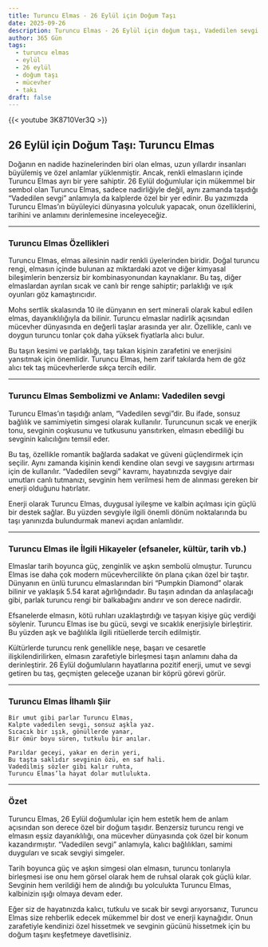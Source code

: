 ```yaml
---
title: Turuncu Elmas - 26 Eylül için Doğum Taşı
date: 2025-09-26
description: Turuncu Elmas - 26 Eylül için doğum taşı, Vadedilen sevgi sembolü. Bu özel taşın derin anlamını öğrenin.
author: 365 Gün
tags:
  - turuncu elmas
  - eylül
  - 26 eylül
  - doğum taşı
  - mücevher
  - takı
draft: false
---
```


{{< youtube 3K8710Ver3Q >}}

## 26 Eylül için Doğum Taşı: Turuncu Elmas

Doğanın en nadide hazinelerinden biri olan elmas, uzun yıllardır insanları büyülemiş ve özel anlamlar yüklenmiştir. Ancak, renkli elmasların içinde Turuncu Elmas ayrı bir yere sahiptir. 26 Eylül doğumlular için mükemmel bir sembol olan Turuncu Elmas, sadece nadirliğiyle değil, aynı zamanda taşıdığı “Vadedilen sevgi” anlamıyla da kalplerde özel bir yer edinir. Bu yazımızda Turuncu Elmas’ın büyüleyici dünyasına yolculuk yapacak, onun özelliklerini, tarihini ve anlamını derinlemesine inceleyeceğiz.

---

### Turuncu Elmas Özellikleri

Turuncu Elmas, elmas ailesinin nadir renkli üyelerinden biridir. Doğal turuncu rengi, elmasın içinde bulunan az miktardaki azot ve diğer kimyasal bileşimlerin benzersiz bir kombinasyonundan kaynaklanır. Bu taş, diğer elmaslardan ayrılan sıcak ve canlı bir renge sahiptir; parlaklığı ve ışık oyunları göz kamaştırıcıdır.

Mohs sertlik skalasında 10 ile dünyanın en sert minerali olarak kabul edilen elmas, dayanıklılığıyla da bilinir. Turuncu elmaslar nadirlik açısından mücevher dünyasında en değerli taşlar arasında yer alır. Özellikle, canlı ve doygun turuncu tonlar çok daha yüksek fiyatlarla alıcı bulur.

Bu taşın kesimi ve parlaklığı, taşı takan kişinin zarafetini ve enerjisini yansıtmak için önemlidir. Turuncu Elmas, hem zarif takılarda hem de göz alıcı tek taş mücevherlerde sıkça tercih edilir.

---

### Turuncu Elmas Sembolizmi ve Anlamı: Vadedilen sevgi

Turuncu Elmas’ın taşıdığı anlam, “Vadedilen sevgi”dir. Bu ifade, sonsuz bağlılık ve samimiyetin simgesi olarak kullanılır. Turuncunun sıcak ve enerjik tonu, sevginin coşkusunu ve tutkusunu yansıtırken, elmasın ebediliği bu sevginin kalıcılığını temsil eder.

Bu taş, özellikle romantik bağlarda sadakat ve güveni güçlendirmek için seçilir. Aynı zamanda kişinin kendi kendine olan sevgi ve saygısını artırması için de kullanılır. “Vadedilen sevgi” kavramı, hayatınızda sevgiye dair umutları canlı tutmanızı, sevginin hem verilmesi hem de alınması gereken bir enerji olduğunu hatırlatır.

Enerji olarak Turuncu Elmas, duygusal iyileşme ve kalbin açılması için güçlü bir destek sağlar. Bu yüzden sevgiyle ilgili önemli dönüm noktalarında bu taşı yanınızda bulundurmak manevi açıdan anlamlıdır.

---

### Turuncu Elmas ile İlgili Hikayeler (efsaneler, kültür, tarih vb.)

Elmaslar tarih boyunca güç, zenginlik ve aşkın sembolü olmuştur. Turuncu Elmas ise daha çok modern mücevhercilikte ön plana çıkan özel bir taştır. Dünyanın en ünlü turuncu elmaslarından biri “Pumpkin Diamond” olarak bilinir ve yaklaşık 5.54 karat ağırlığındadır. Bu taşın adından da anlaşılacağı gibi, parlak turuncu rengi bir balkabağını andırır ve son derece nadirdir.

Efsanelerde elmasın, kötü ruhları uzaklaştırdığı ve taşıyan kişiye güç verdiği söylenir. Turuncu Elmas ise bu gücü, sevgi ve sıcaklık enerjisiyle birleştirir. Bu yüzden aşk ve bağlılıkla ilgili ritüellerde tercih edilmiştir.

Kültürlerde turuncu renk genellikle neşe, başarı ve cesaretle ilişkilendirilirken, elmasın zarafetiyle birleşmesi taşın anlamını daha da derinleştirir. 26 Eylül doğumluların hayatlarına pozitif enerji, umut ve sevgi getiren bu taş, geçmişten geleceğe uzanan bir köprü görevi görür.

---

### Turuncu Elmas İlhamlı Şiir

```
Bir umut gibi parlar Turuncu Elmas,  
Kalpte vadedilen sevgi, sonsuz aşkla yaz.  
Sıcacık bir ışık, gönüllerde yanar,  
Bir ömür boyu süren, tutkulu bir anılar.

Parıldar geceyi, yakar en derin yeri,  
Bu taşta saklıdır sevginin özü, en saf hali.  
Vadedilmiş sözler gibi kalır ruhta,  
Turuncu Elmas’la hayat dolar mutlulukta.
```

---

### Özet

Turuncu Elmas, 26 Eylül doğumlular için hem estetik hem de anlam açısından son derece özel bir doğum taşıdır. Benzersiz turuncu rengi ve elmasın eşsiz dayanıklılığı, ona mücevher dünyasında çok özel bir konum kazandırmıştır. “Vadedilen sevgi” anlamıyla, kalıcı bağlılıkları, samimi duyguları ve sıcak sevgiyi simgeler.

Tarih boyunca güç ve aşkın simgesi olan elmasın, turuncu tonlarıyla birleşmesi ise onu hem görsel olarak hem de ruhsal olarak çok güçlü kılar. Sevginin hem verildiği hem de alındığı bu yolculukta Turuncu Elmas, kalbinizin ışığı olmaya devam eder.

Eğer siz de hayatınızda kalıcı, tutkulu ve sıcak bir sevgi arıyorsanız, Turuncu Elmas size rehberlik edecek mükemmel bir dost ve enerji kaynağıdır. Onun zarafetiyle kendinizi özel hissetmek ve sevginin gücünü hissetmek için bu doğum taşını keşfetmeye davetlisiniz.